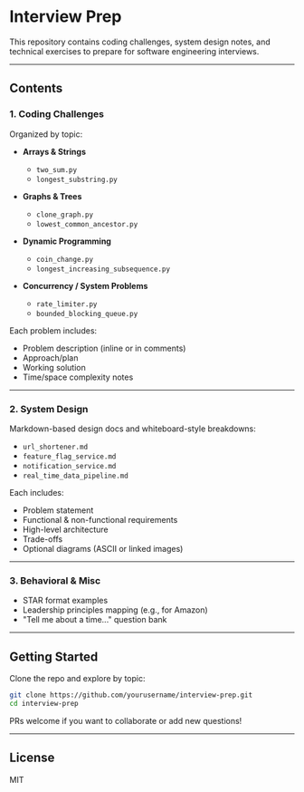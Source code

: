 # Interview Prep

This repository contains coding challenges, system design notes, and technical exercises to prepare for software engineering interviews.

---

## Contents

### 1. Coding Challenges

Organized by topic:

- **Arrays & Strings**

  - `two_sum.py`
  - `longest_substring.py`

- **Graphs & Trees**

  - `clone_graph.py`
  - `lowest_common_ancestor.py`

- **Dynamic Programming**

  - `coin_change.py`
  - `longest_increasing_subsequence.py`

- **Concurrency / System Problems**
  - `rate_limiter.py`
  - `bounded_blocking_queue.py`

Each problem includes:

- Problem description (inline or in comments)
- Approach/plan
- Working solution
- Time/space complexity notes

---

### 2. System Design

Markdown-based design docs and whiteboard-style breakdowns:

- `url_shortener.md`
- `feature_flag_service.md`
- `notification_service.md`
- `real_time_data_pipeline.md`

Each includes:

- Problem statement
- Functional & non-functional requirements
- High-level architecture
- Trade-offs
- Optional diagrams (ASCII or linked images)

---

### 3. Behavioral & Misc

- STAR format examples
- Leadership principles mapping (e.g., for Amazon)
- "Tell me about a time..." question bank

---

## Getting Started

Clone the repo and explore by topic:

```bash
git clone https://github.com/yourusername/interview-prep.git
cd interview-prep
```

PRs welcome if you want to collaborate or add new questions!

---

## License

MIT
